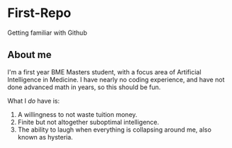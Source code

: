 # First-Repo
Getting familiar with Github

## About me

I'm a first year BME Masters student, with a focus area of Artificial Intelligence in Medicine.
I have nearly no coding experience, and have not done advanced math in years, so this should be fun.

What I *do* have is:

1. A willingness to not waste tuition money.
2. Finite but not altogether suboptimal intelligence.
3. The ability to laugh when everything is collapsing around me, also known as hysteria.
